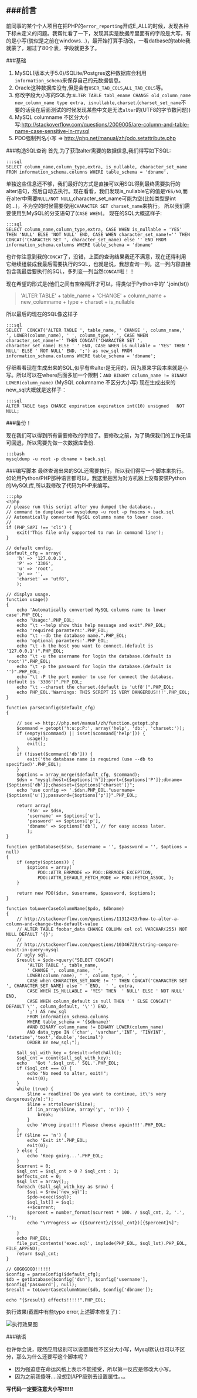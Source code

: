 ###前言
----
前同事的某个个人项目在把PHP的`error_reporting`开成E_ALL的时候，发现各种下标未定义的问题。我帮忙看了一下，发现其实是数据库里面有的字段是大写，有的是小写(貌似是之前在windows...)，最开始打算手动改，一看datbase的table我就蒙了，超过了80个表，字段就更多了。

###基础
1. MySQL(版本大于5.0)/SQLite/Postgres这种数据库会利用`information_schema`来保存自己的元数据信息。
2. Oracle这种数据库没有,但是会有`USER_TAB_COLS`,`ALL_TAB_COLS`等。
3. 修改字段大小写的SQL为:`ALTER TABLE tabl_ename CHANGE old_column_name new_column_name type extra, isnullable,charset`.(`charset_set_name`不要的话我在后面测试的时候发现某些中文是无法`alter`的(UTF8的字节数问题))
4. MySQL columname 不区分大小写:http://stackoverflow.com/questions/2009005/are-column-and-table-name-case-sensitive-in-mysql
5. PDO强制列名小写 => http://php.net/manual/zh/pdo.setattribute.php

###构造SQL查询
首先,为了获取alter需要的数据信息,我们得写如下SQL:

    :::sql
    SELECT column_name,column_type,extra, is_nullable, character_set_name FROM information_schema.columns WHERE table_schema = 'dbname'.


单独这些信息还不够，我们最好的方式是直接可以用SQL得到最终需要执行的alter语句，然后自动去执行。现在看看，我们发现is_nullable它的值是`YES/NO`,而在alter中需要`NULL/NOT NULL`,character_set_name可能为空(比如类型是int的...)，不为空的时候需要使用`CHARACTER SET charset_name`来执行。
所以我们需要使用到MySQL的分支语句了(`CASE WHEN`)。
现在的SQL大概这样子:

    :::sql
    SELECT column_name,column_type,extra, CASE WHEN is_nullable = 'YES' THEN 'NULL' ELSE 'NOT NULL' END, CASE WHEN character_set_name!='' THEN CONCAT('CHARACTER SET ', character_set_name) else '' END FROM information_schema.columns WHERE table_schema = 'dbname'


也许你注意到我的`CONCAT`了，没错，上面的查询结果我还不满意，现在还得利用它继续组装成我最后需要执行的SQL，也就是说，我想查询一列。这一列内容直接包含我最后要执行的SQL，多列变一列当然`CONCAT`啦！！

现在希望的形式是(他们之间有空格隔开才可以，得类似于Python中的' '.join(lst))

> 'ALTER TABLE' + table_name + 'CHANGE' + column_name + new_columname + type + charset + is_nullable

所以最后的现在的SQL像这样子

    :::sql
    SELECT  CONCAT('ALTER TABLE ', table_name, ' CHANGE ', column_name,' ', LOWER(column_name), ' ', column_type,' ', CASE WHEN character_set_name!='' THEN CONCAT('CHARACTER SET ', character_set_name) ELSE ' ' END, CASE WHEN is_nullable = 'YES' THEN ' NULL' ELSE ' NOT NULL' END, ';') as new_sql FROM information_schema.columns WHERE table_schema = 'dbname';


仔细看看现在生成出来的SQL,似乎有些alter是无用的，因为原来字段本来就是小写。所以可以在where后面多加一个限制：`AND BINARY column_name != BINARY LOWER(column_name)` (MySQL columname 不区分大小写)
现在生成出来的new_sql大概就是这样子：

    :::sql
    ALTER TABLE tags CHANGE expiration expiration int(10) unsigned   NOT NULL;

###备份！

现在我们可以得到所有需要修改的字段了。要修改之前，为了确保我们的工作无误可回退，所以需要先做一次数据库备份.

    :::bash
    mysqldump -u root -p dbname > back.sql

###编写脚本
最终查询出来的SQL还需要执行，所以我们得写一个脚本来执行。
如论用Python/PHP那种语言都可以，我这里是因为对方机器上没有安装Python的MySQL库,所以我修改了代码为PHP来编写。

    :::php
    <?php
    // please run this script after you dumped the database..
    // command to dumpload => mysqldump -u root -p fmscms > back.sql
    // Automatically converted MySQL columns name to lower case.
    // 
    if (PHP_SAPI !== 'cli') {
        exit('This file only supported to run in command line');
    }

    // default config.
    $default_cfg = array(
        'h' => '127.0.0.1',
        'P' => '3306',
        'u' => 'root',
        'p' => '',
        'charset' => 'utf8',
        );

    // displya usage.
    function usage()
    {
        echo 'Automatically converted MySQL columns name to lower case'.PHP_EOL;
        echo 'Usage:'.PHP_EOL;
        echo "\t --help show this help message and exit".PHP_EOL;
        echo 'required paramters:'.PHP_EOL;
        echo "\t --db the database name.".PHP_EOL;
        echo 'optional paramters:'.PHP_EOL;
        echo "\t -h the host you want to connect.(default is '127.0.0.1')".PHP_EOL;
        echo "\t -u the username for login the database.(default is 'root')".PHP_EOL;
        echo "\t -p the password for login the database.(default is '')".PHP_EOL;
        echo "\t -P the port number to use for connect the database.(default is '3306')".PHP_EOL;
        echo "\t --charset the charset.(default is 'utf8')".PHP_EOL;
        echo PHP_EOL.'Warnings: THIS SCRIPT IS VERY DANGEROUS!!!'.PHP_EOL;
    }

    function parseConfig($default_cfg)
    {

        // see => http://php.net/manual/zh/function.getopt.php
        $command = getopt('h:u:p:P:', array('help', 'db:', 'charset:'));
        if (empty($command) || isset($command['help'])) {
            usage();
            exit();
        }
        if (!isset($command['db'])) {
            exit('the database name is required (use --db to specified)'.PHP_EOL);
        }
        $options = array_merge($default_cfg, $command);
        $dsn = "mysql:host={$options['h']};port={$options['P']};dbname={$options['db']};chaseset={$options['charset']}";
        echo 'use config => '.$dsn.PHP_EOL."username={$options['u']};password={$options['p']}".PHP_EOL;

        return array(
            'dsn' => $dsn,
            'username' => $options['u'],
            'password' => $options['p'],
            'dbname' => $options['db'], // for easy access later.
            );
    }

    function getDatabase($dsn, $username = '', $password = '', $options = null)
    {
        if (empty($options)) {
            $options = array(
                PDO::ATTR_ERRMODE => PDO::ERRMODE_EXCEPTION,
                PDO::ATTR_DEFAULT_FETCH_MODE => PDO::FETCH_ASSOC, );
        }

        return new PDO($dsn, $username, $password, $options);
    }

    function toLowerCaseColumnName($pdo, $dbname)
    {
        // http://stackoverflow.com/questions/11312433/how-to-alter-a-column-and-change-the-default-value
        // ALTER TABLE foobar_data CHANGE COLUMN col col VARCHAR(255) NOT NULL DEFAULT '{}';
        //
        // http://stackoverflow.com/questions/10346728/string-compare-exact-in-query-mysql
        // ugly sql.
        $result = $pdo->query("SELECT CONCAT(
            'ALTER TABLE ', table_name,
            ' CHANGE ', column_name, ' ',
            LOWER(column_name), ' ', column_type, ' ',
            CASE when CHARACTER_SET_NAME != '' THEN CONCAT('CHARACTER SET ', CHARACTER_SET_NAME) else ' ' END,  ' ', extra,
            CASE WHEN IS_NULLABLE = 'YES' THEN  ' NULL' ELSE ' NOT NULL' END,
            CASE WHEN column_default is null THEN ' ' ELSE CONCAT(' DEFAULT \'', column_default, '\'') END,
            ';') AS new_sql
            FROM information_schema.columns
            WHERE table_schema = '{$dbname}'
            #AND BINARY column_name != BINARY LOWER(column_name)
            AND data_type IN ('char', 'varchar','INT', 'TINYINT', 'datetime','text','double','decimal')
            ORDER BY new_sql;");

        $all_sql_with_key = $result->fetchAll();
        $sql_cnt = count($all_sql_with_key);
        echo   'Got '.$sql_cnt.' SQL.'.PHP_EOL;
        if ($sql_cnt === 0) {
            echo "No need to alter, exit!";
            exit(0);
        }
        while (true) {
            $line = readline('Do you want to continue, it\'s very dangerous(y/n):');
            $line = strtolower($line);
            if (in_array($line, array('y', 'n'))) {
                break;
            }
            echo 'Wrong input!!! Please choose again!!!'.PHP_EOL;
        }
        if ($line == 'n') {
            echo 'Exit it'.PHP_EOL;
            exit(0);
        } else {
            echo 'Keep going...'.PHP_EOL;
        }
        $current = 0;
        $sql_cnt = $sql_cnt > 0 ? $sql_cnt : 1;
        $effects_cnt = 0;
        $sql_lst = array();;
        foreach ($all_sql_with_key as $row) {
            $sql = $row['new_sql'];
            $pdo->exec($sql);
            $sql_lst[] = $sql;
            ++$current;
            $percent = number_format($current * 100. / $sql_cnt, 2, '.', '');
            echo "\rProgress => ({$current}/{$sql_cnt})[{$percent}%]";

        }
        echo PHP_EOL;
        file_put_contents('exec.sql', implode(PHP_EOL, $sql_lst).PHP_EOL, FILE_APPEND);
        return $sql_cnt;
    }

    // GOGOGOGO!!!!!!
    $config = parseConfig($default_cfg);
    $db = getDatabase($config['dsn'], $config['username'], $config['password'], null);
    $result = toLowerCaseColumnName($db, $config['dbname']);

    echo "{$result} effects!!!!!".PHP_EOL;


执行效果(截图中有些typo error,上述脚本修复了)：

![执行效果图](../static/img/mysql_convert_column.png)



###结语

也许你会说，既然应用级别可以设置属性不区分大小写，Mysql默认也可以不区分，那么为什么还要写这个脚本呢？

+ 因为强迫症在命运风格上表示不能接受，所以第一反应是修改大小写。
+ 因为之前我傻呀....没想到APP级别去设置属性。。。

**写代码一定要注意大小写!!!!!!**

